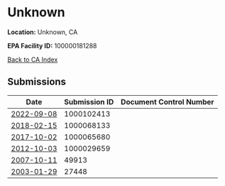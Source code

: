 # Unknown

**Location:** Unknown, CA

**EPA Facility ID:** 100000181288

[Back to CA Index](../../index.md)

## Submissions

| Date | Submission ID | Document Control Number |
|------|--------------|-------------------------|
| [2022-09-08](submissions/1000102413.md) | 1000102413 |  |
| [2018-02-15](submissions/1000068133.md) | 1000068133 |  |
| [2017-10-02](submissions/1000065680.md) | 1000065680 |  |
| [2012-10-03](submissions/1000029659.md) | 1000029659 |  |
| [2007-10-11](submissions/49913.md) | 49913 |  |
| [2003-01-29](submissions/27448.md) | 27448 |  |
